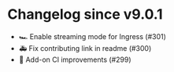 # Changelog since v9.0.1
- 🏎 Enable streaming mode for Ingress (#301) 
- 🚑 Fix contributing link in readme (#300) 
- 🚀 Add-on CI improvements (#299) 
